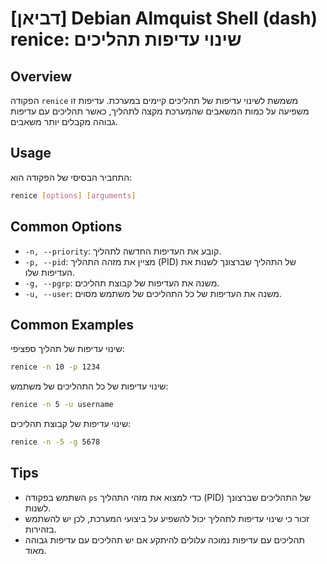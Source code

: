 # [דביאן] Debian Almquist Shell (dash) renice: שינוי עדיפות תהליכים

## Overview
הפקודה `renice` משמשת לשינוי עדיפות של תהליכים קיימים במערכת. עדיפות זו משפיעה על כמות המשאבים שהמערכת מקצה לתהליך, כאשר תהליכים עם עדיפות גבוהה מקבלים יותר משאבים.

## Usage
התחביר הבסיסי של הפקודה הוא:

```bash
renice [options] [arguments]
```

## Common Options
- `-n, --priority`: קובע את העדיפות החדשה לתהליך.
- `-p, --pid`: מציין את מזהה התהליך (PID) של התהליך שברצונך לשנות את העדיפות שלו.
- `-g, --pgrp`: משנה את העדיפות של קבוצת תהליכים.
- `-u, --user`: משנה את העדיפות של כל התהליכים של משתמש מסוים.

## Common Examples
שינוי עדיפות של תהליך ספציפי:

```bash
renice -n 10 -p 1234
```

שינוי עדיפות של כל התהליכים של משתמש:

```bash
renice -n 5 -u username
```

שינוי עדיפות של קבוצת תהליכים:

```bash
renice -n -5 -g 5678
```

## Tips
- השתמש בפקודה `ps` כדי למצוא את מזהי התהליך (PID) של התהליכים שברצונך לשנות.
- זכור כי שינוי עדיפות לתהליך יכול להשפיע על ביצועי המערכת, לכן יש להשתמש בזהירות.
- תהליכים עם עדיפות נמוכה עלולים להיתקע אם יש תהליכים עם עדיפות גבוהה מאוד.